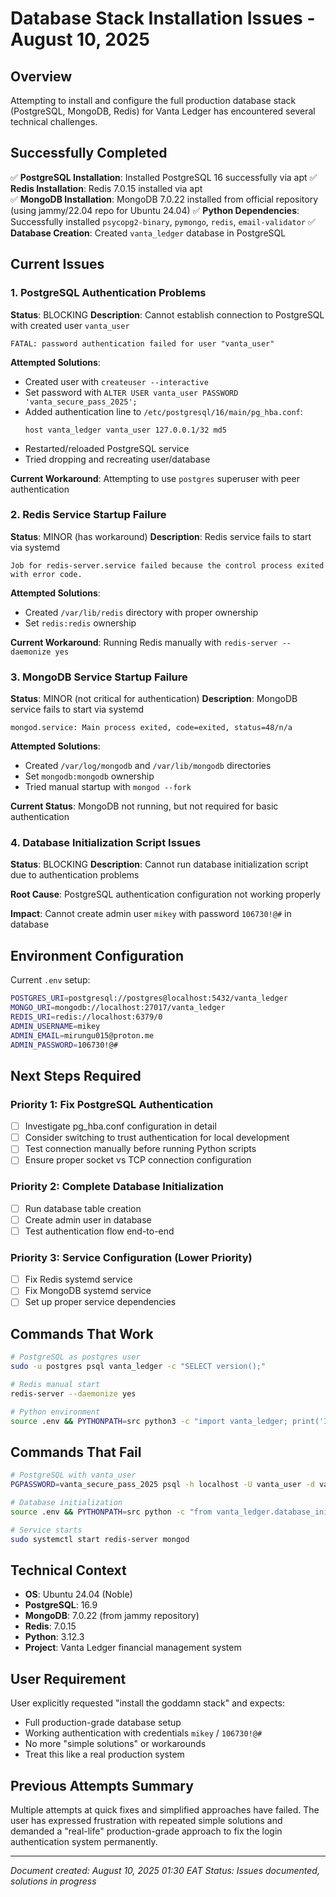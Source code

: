 # Database Stack Installation Issues - August 10, 2025

## Overview
Attempting to install and configure the full production database stack (PostgreSQL, MongoDB, Redis) for Vanta Ledger has encountered several technical challenges.

## Successfully Completed
✅ **PostgreSQL Installation**: Installed PostgreSQL 16 successfully via apt
✅ **Redis Installation**: Redis 7.0.15 installed via apt  
✅ **MongoDB Installation**: MongoDB 7.0.22 installed from official repository (using jammy/22.04 repo for Ubuntu 24.04)
✅ **Python Dependencies**: Successfully installed `psycopg2-binary`, `pymongo`, `redis`, `email-validator`
✅ **Database Creation**: Created `vanta_ledger` database in PostgreSQL

## Current Issues

### 1. PostgreSQL Authentication Problems
**Status**: BLOCKING
**Description**: Cannot establish connection to PostgreSQL with created user `vanta_user`
```
FATAL: password authentication failed for user "vanta_user"
```

**Attempted Solutions**:
- Created user with `createuser --interactive`
- Set password with `ALTER USER vanta_user PASSWORD 'vanta_secure_pass_2025';`
- Added authentication line to `/etc/postgresql/16/main/pg_hba.conf`:
  ```
  host vanta_ledger vanta_user 127.0.0.1/32 md5
  ```
- Restarted/reloaded PostgreSQL service
- Tried dropping and recreating user/database

**Current Workaround**: Attempting to use `postgres` superuser with peer authentication

### 2. Redis Service Startup Failure
**Status**: MINOR (has workaround)
**Description**: Redis service fails to start via systemd
```
Job for redis-server.service failed because the control process exited with error code.
```

**Attempted Solutions**:
- Created `/var/lib/redis` directory with proper ownership
- Set `redis:redis` ownership

**Current Workaround**: Running Redis manually with `redis-server --daemonize yes`

### 3. MongoDB Service Startup Failure  
**Status**: MINOR (not critical for authentication)
**Description**: MongoDB service fails to start via systemd
```
mongod.service: Main process exited, code=exited, status=48/n/a
```

**Attempted Solutions**:
- Created `/var/log/mongodb` and `/var/lib/mongodb` directories
- Set `mongodb:mongodb` ownership
- Tried manual startup with `mongod --fork`

**Current Status**: MongoDB not running, but not required for basic authentication

### 4. Database Initialization Script Issues
**Status**: BLOCKING
**Description**: Cannot run database initialization script due to authentication problems

**Root Cause**: PostgreSQL authentication configuration not working properly

**Impact**: Cannot create admin user `mikey` with password `106730!@#` in database

## Environment Configuration
Current `.env` setup:
```bash
POSTGRES_URI=postgresql://postgres@localhost:5432/vanta_ledger
MONGO_URI=mongodb://localhost:27017/vanta_ledger  
REDIS_URI=redis://localhost:6379/0
ADMIN_USERNAME=mikey
ADMIN_EMAIL=mirungu015@proton.me
ADMIN_PASSWORD=106730!@#
```

## Next Steps Required

### Priority 1: Fix PostgreSQL Authentication
- [ ] Investigate pg_hba.conf configuration in detail
- [ ] Consider switching to trust authentication for local development
- [ ] Test connection manually before running Python scripts
- [ ] Ensure proper socket vs TCP connection configuration

### Priority 2: Complete Database Initialization
- [ ] Run database table creation
- [ ] Create admin user in database
- [ ] Test authentication flow end-to-end

### Priority 3: Service Configuration (Lower Priority)
- [ ] Fix Redis systemd service
- [ ] Fix MongoDB systemd service  
- [ ] Set up proper service dependencies

## Commands That Work
```bash
# PostgreSQL as postgres user
sudo -u postgres psql vanta_ledger -c "SELECT version();"

# Redis manual start  
redis-server --daemonize yes

# Python environment
source .env && PYTHONPATH=src python3 -c "import vanta_ledger; print('Import works')"
```

## Commands That Fail
```bash
# PostgreSQL with vanta_user
PGPASSWORD=vanta_secure_pass_2025 psql -h localhost -U vanta_user -d vanta_ledger -c "SELECT 1;"

# Database initialization
source .env && PYTHONPATH=src python -c "from vanta_ledger.database_init import initialize_database; initialize_database()"

# Service starts
sudo systemctl start redis-server mongod
```

## Technical Context
- **OS**: Ubuntu 24.04 (Noble)
- **PostgreSQL**: 16.9
- **MongoDB**: 7.0.22 (from jammy repository)  
- **Redis**: 7.0.15
- **Python**: 3.12.3
- **Project**: Vanta Ledger financial management system

## User Requirement
User explicitly requested "install the goddamn stack" and expects:
- Full production-grade database setup
- Working authentication with credentials `mikey` / `106730!@#`
- No more "simple solutions" or workarounds
- Treat this like a real production system

## Previous Attempts Summary
Multiple attempts at quick fixes and simplified approaches have failed. The user has expressed frustration with repeated simple solutions and demanded a "real-life" production-grade approach to fix the login authentication system permanently.

---
*Document created: August 10, 2025 01:30 EAT*
*Status: Issues documented, solutions in progress*
